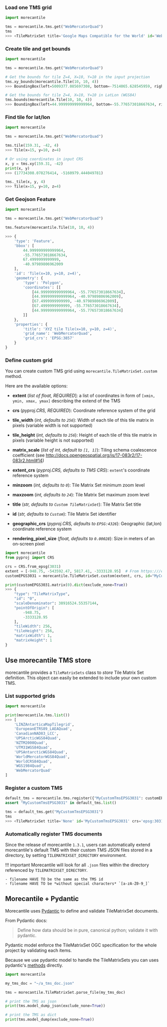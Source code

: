 
### Load one TMS grid
```python
import morecantile

tms = morecantile.tms.get("WebMercatorQuad")
tms
>>> <TileMatrixSet title='Google Maps Compatible for the World' id='WebMercatorQuad' crs='http://www.opengis.net/def/crs/EPSG/0/3857>
```

### Create tile and get bounds
```python
import morecantile

tms = morecantile.tms.get("WebMercatorQuad")

# Get the bounds for tile Z=4, X=10, Y=10 in the input projection
tms.xy_bounds(morecantile.Tile(10, 10, 4))
>>> BoundingBox(left=5009377.085697308, bottom=-7514065.628545959, right=7514065.628545959, top=-5009377.085697308)

# Get the bounds for tile Z=4, X=10, Y=10 in LatLon (WGS84)
tms.bounds(morecantile.Tile(10, 10, 4))
>>> BoundingBox(left=44.999999999999964, bottom=-55.776573018667634, right=67.4999999999999, top=-40.97989806962009)
```

### Find tile for lat/lon
```python
import morecantile

tms = morecantile.tms.get("WebMercatorQuad")

tms.tile(159.31, -42, 4)
>>> Tile(x=15, y=10, z=4)

# Or using coordinates in input CRS
x, y = tms.xy(159.31, -42)
print(x, y)
>>> (17734308.078276414, -5160979.444049781)

tms._tile(x, y, 4)
>>> Tile(x=15, y=10, z=4)
```

### Get Geojson Feature

```python
import morecantile

tms = morecantile.tms.get("WebMercatorQuad")

tms.feature(morecantile.Tile(10, 10, 4))

>>> {
    'type': 'Feature',
    'bbox': [
        44.999999999999964,
        -55.776573018667634,
        67.4999999999999,
        -40.97989806962009
    ],
    'id': 'Tile(x=10, y=10, z=4)',
    'geometry': {
        'type': 'Polygon',
        'coordinates': [[
            [44.999999999999964, -55.776573018667634],
            [44.999999999999964, -40.97989806962009],
            [67.4999999999999, -40.97989806962009],
            [67.4999999999999, -55.776573018667634],
            [44.999999999999964, -55.776573018667634]
        ]]
    },
    'properties': {
        'title': 'XYZ tile Tile(x=10, y=10, z=4)',
        'grid_name': 'WebMercatorQuad',
        'grid_crs': 'EPSG:3857'
    }
}
```

### Define custom grid

You can create custom TMS grid using `morecantile.TileMatrixSet.custom` method.

Here are the available options:

- **extent** (*list of float, REQUIRED*]: a list of coordinates in form of `[xmin, ymin, xmax, ymax]` describing the extend of the TMS

- **crs** (*pyproj.CRS, REQUIRED*): Coordinate reference system of the grid

- **tile_width** (*int, defaults to `256`*): Width of each tile of this tile matrix in pixels (variable width is not supported)

- **tile_height** (*int, defaults to `256`*): Height of each tile of this tile matrix in pixels (variable height is not supported)

- **matrix_scale** (*list of int, default to `[1, 1]`*): Tiling schema coalescence coefficient (see http://docs.opengeospatial.org/is/17-083r2/17-083r2.html#14)

- **extent_crs** (*pyproj.CRS, defaults to TMS CRS*): `extent`'s coordinate reference system

- **minzoom** (*int, defaults to `0`*): Tile Matrix Set minimum zoom level

- **maxzoom** (*int, defaults to `24`*): Tile Matrix Set maximum zoom level

- **title** (*str, defaults to `Custom TileMatrixSet`*): Tile Matrix Set title

- **id** (*str, defaults to `Custom`*): Tile Matrix Set identifier

- **geographic_crs** (*pyproj.CRS, defaults to `EPSG:4326`*): Geographic (lat,lon) coordinate reference system

- **rendering_pixel_size** (*float, defaults to `0.00028`*): Size in meters of an on-screen pixel


```python
import morecantile
from pyproj import CRS

crs = CRS.from_epsg(3031)
extent = [-948.75, -543592.47, 5817.41, -3333128.95]  # From https:///epsg.io/3031
customEPGS3031 = morecantile.TileMatrixSet.custom(extent, crs, id="MyCustomTmsEPSG3031")

print(customEPGS3031.matrix(0).dict(exclude_none=True))
>>> {
    "type": "TileMatrixType",
    "id": "0",
    "scaleDenominator": 38916524.55357144,
    "pointOfOrigin": [
        -948.75,
        -3333128.95
    ],
    "tileWidth": 256,
    "tileHeight": 256,
    "matrixWidth": 1,
    "matrixHeight": 1
}
```

## Use morecantile TMS store

morecantile provides a `TileMatrixSets` class to *store* Tile Matrix Set definition. This object can easily be extended to include your own custom TMS.

### List supported grids

```python
import morecantile

print(morecantile.tms.list())
>>> [
    'LINZAntarticaMapTilegrid',
    'EuropeanETRS89_LAEAQuad',
    'CanadianNAD83_LCC',
    'UPSArcticWGS84Quad',
    'NZTM2000Quad',
    'UTM31WGS84Quad',
    'UPSAntarcticWGS84Quad',
    'WorldMercatorWGS84Quad',
    'WorldCRS84Quad',
    'WGS1984Quad',
    'WebMercatorQuad'
]
```

### Register a custom TMS

```python
default_tms = morecantile.tms.register({"MyCustomTmsEPSG3031": customEPGS3031})
assert "MyCustomTmsEPSG3031" in default_tms.list()

tms = default_tms.get("MyCustomTmsEPSG3031")
tms
>>> <TileMatrixSet title='None' id='MyCustomTmsEPSG3031' crs='epsg:3031>
```

### Automatically register TMS documents

Since the release of morecantile `1.3.1`, users can automatically extend morecantile's default TMS with their custom TMS JSON files stored in a directory, by setting `TILEMATRIXSET_DIRECTORY` environment.

!!! important
    Morecantile will look for all `.json` files within the directory referenced by `TILEMATRIXSET_DIRECTORY`.

    - filename HAVE TO be the same as the TMS id
    - filename HAVE TO be *without special characters* `[a-zA-Z0-9_]`

## Morecantile + Pydantic

Morecantile uses [Pydantic](https://pydantic-docs.helpmanual.io) to define and validate TileMatrixSet documents.

From Pydantic docs:
> Define how data should be in pure, canonical python; validate it with pydantic.

Pydantic model enforce the TileMatrixSet OGC specification for the whole project by validating each items.

Because we use pydantic model to handle the TileMatrixSets you can uses pydantic's [methods](https://docs.pydantic.dev/2.0/usage/models/#model-methods-and-properties) directly.

```python
import morecantile

my_tms_doc = "~/a_tms_doc.json"

tms = morecantile.TileMatrixSet.parse_file(my_tms_doc)

# print the TMS as json
print(tms.model_dump_json(exclude_none=True))

# print the TMS as dict
print(tms.model_dump(exclude_none=True))
```
